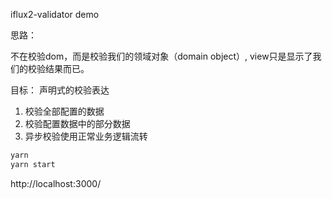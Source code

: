 iflux2-validator demo

思路：

不在校验dom，而是校验我们的领域对象（domain object）,
view只是显示了我们的校验结果而已。

目标： 声明式的校验表达

1. 校验全部配置的数据
2. 校验配置数据中的部分数据
4. 异步校验使用正常业务逻辑流转

```sh
yarn
yarn start
```

http://localhost:3000/
